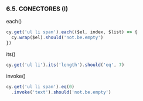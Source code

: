 ### 6.5. CONECTORES (I)

each()
```typescript
cy.get('ul li span').each(($el, index, $list) => {
  cy.wrap($el).should('not.be.empty')
})
```
its()
```typescript
cy.get('ul li').its('length').should('eq', 7)
 ```
invoke()
```typescript
cy.get('ul li span').eq(0)
  .invoke('text').should('not.be.empty')
```